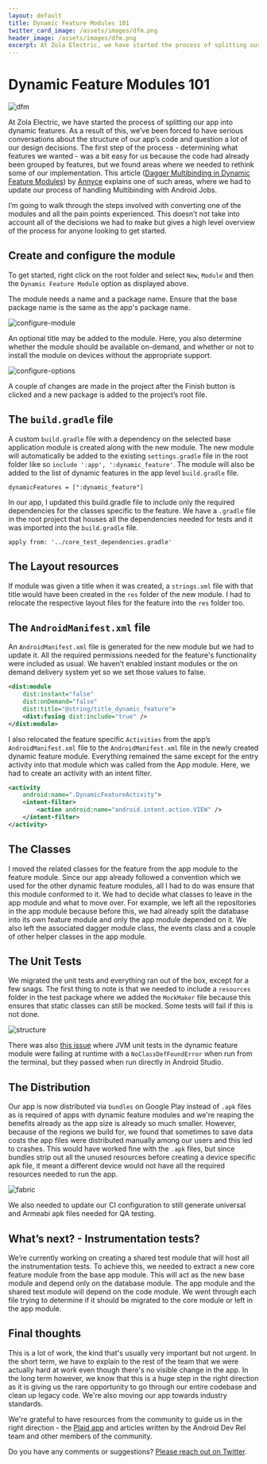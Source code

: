 ```yaml
---
layout: default
title: Dynamic Feature Modules 101
twitter_card_image: /assets/images/dfm.png
header_image: /assets/images/dfm.png
excerpt: At Zola Electric, we have started the process of splitting our app into dynamic features. I’m going to walk through the steps involved with converting one of the modules and all the pain points experienced. This gives a high level overview of the process for anyone looking to get started.
---
```


# Dynamic Feature Modules 101

![dfm](./assets/images/dfm.png)

At Zola Electric, we have started the process of splitting our app into dynamic features. As a result of this, we’ve been forced to have serious conversations about the structure of our app’s code and question a lot of our design decisions. The first step of the process - determining what features we wanted - was a bit easy for us because the code had already been grouped by features, but we found areas where we needed to rethink some of our implementation. This article ([Dagger Multibinding in Dynamic Feature Modules](http://adavis.info/2019/06/dagger-multibinding-in-dynamic-feature-modules.html)) by [Annyce](https://twitter.com/brwngrldev) explains one of such areas, where we had to update our process of handling Multibinding with Android Jobs.

I’m going to walk through the steps involved with converting one of the modules and all the pain points experienced. This doesn’t not take into account all of the decisions we had to make but gives a high level overview of the process for anyone looking to get started.

## Create and configure the module

To get started, right click on the root folder and select `New`, `Module` and then the  `Dynamic Feature Module`  option as displayed above. 

The module needs a name and a package name. Ensure that the base package name is the same as the app's package name.

![configure-module](./assets/images/configure-module.png)

An optional title may be added to the module. Here, you also determine whether the module should be available on-demand, and whether or not to install the module on devices without the appropriate support.

![configure-options](./assets/images/configure-options.png)

A couple of changes are made in the project after the Finish button is clicked and a new package is added to the project’s root file. 

## The `build.gradle` file

A custom `build.gradle` file with a dependency on the selected base application module is created along with the new module. The new module will automatically be added to the existing `settings.gradle` file in the root folder like so `include ':app', ':dynamic_feature'`. The module will also be added to the list of dynamic features in the app level `build.gradle` file.

`dynamicFeatures = [":dynamic_feature"]`

In our app, I updated this build.gradle file to include only the required dependencies for the classes specific to the feature. We have a `.gradle` file in the root project that houses all the dependencies needed for tests and it was imported into the `build.gradle` file.

`apply from: '../core_test_dependencies.gradle'`

## The Layout resources

If module was given a title when it was created, a `strings.xml` file with that title would have been created  in the `res` folder of the new module. I had to relocate the respective layout files for the feature into the  `res` folder too. 

## The `AndroidManifest.xml` file

An `AndroidManifest.xml` file is generated for the new module but we had to update it. All the required permissions needed for the feature's functionality were included as usual. We haven’t enabled instant modules or the on demand delivery system yet so we set those values to false.

```xml
<dist:module
    dist:instant="false"
    dist:onDemand="false"
    dist:title="@string/title_dynamic_feature">
    <dist:fusing dist:include="true" />
</dist:module>
```

I also relocated the feature specific `Activities` from the app’s `AndroidManifest.xml` file to the `AndroidManifest.xml` file in the newly created dynamic feature module. Everything remained the same except for the entry activity into that module which was called from the App module. Here, we had to create an activity with an intent filter.

```xml
<activity
    android:name=".DynamicFeatureActivity">
    <intent-filter>
        <action android:name="android.intent.action.VIEW" />
    </intent-filter>
</activity>
```

## The Classes

I moved the related classes for the feature from the app module to the feature module. Since our app already followed a convention which we used for the other dynamic feature modules, all I had to do was ensure that this module conformed to it. We had to decide what classes to leave in the app module and what to move over. For example, we left all the repositories in the app module because before this, we had already split the database into its own feature module and only the app module depended on it. We also left the associated dagger module class, the events class and a couple of other helper classes in the app module.

## The Unit Tests

We migrated the unit tests and everything ran out of the box, except for a few snags. The first thing to note is that we needed to include a `resources` folder in the test package where we added the `MockMaker` file because this ensures that static classes can still be mocked. Some tests will fail if this is not done. 

![structure](./assets/images/structure.png)

There was also [this issue](https://issuetracker.google.com/issues/123441249) where JVM unit tests in the dynamic feature module were failing at runtime with a `NoClassDefFoundError` when run from the terminal, but they passed when run directly in Android Studio.

## The Distribution

Our app is now distributed via `bundles` on Google Play instead of `.apk` files as is required of apps with dynamic feature modules and we're reaping the benefits already as the app size is already so much smaller. However, because of the regions we build for, we found that sometimes to save data costs the app files were distributed manually among our users and this led to crashes. This would have worked fine with the `.apk` files, but since bundles strip out all the unused resources before creating a device specific apk file, it meant a different device would not have all the required resources needed to run the app.

![fabric](./assets/images/fabric.png)

We also needed to update our CI configuration to still generate universal and Armeabi apk files needed for QA testing.

## What’s next? - Instrumentation tests?

We’re currently working on creating a shared test module that will host all the instrumentation tests. To achieve this, we needed to extract a new core feature module from the base app module. This will act as the new base module and depend only on the database module. The app module and the shared test module will depend on the code module. We went through each file trying to determine if it should be migrated to the core module or left in the app module. 

## Final thoughts

This is a lot of work, the kind that's usually very important but not urgent. In the short term, we have to explain to the rest of the team that we were actually hard at work even though there's no visible change in the app. In the long term however, we know that this is a huge step in the right direction as it is giving us the rare opportunity to go through our entire codebase and clean up legacy code. We're also moving our app towards industry standards. 

We're grateful to have resources from the community to guide us in the right direction - the [Plaid app](https://github.com/android/plaid) and articles written by the Android Dev Rel team and other members of the community.

Do you have any comments or suggestions? [Please reach out on Twitter](https://twitter.com/moyheen).
